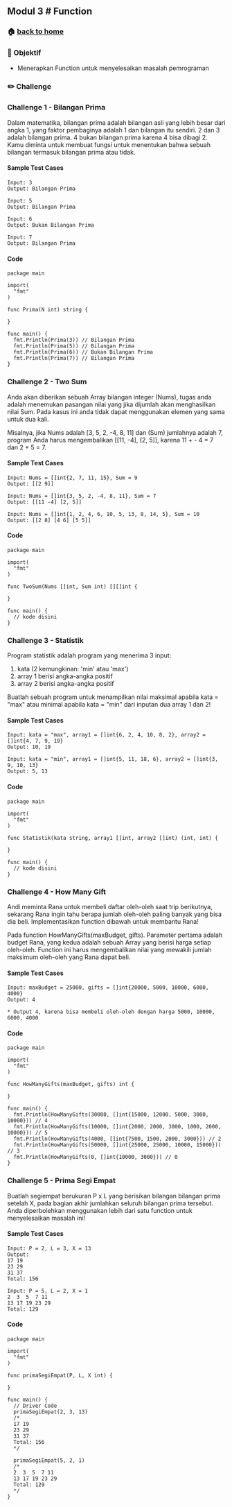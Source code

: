 ## Modul 3 # Function

### 🏠 [back to home](https://github.com/alterra-academy/golang-class)

### 🎯 Objektif

- Menerapkan Function untuk menyelesaikan masalah pemrograman

### ✏️ Challenge

### Challenge 1 - Bilangan Prima

Dalam matematika, bilangan prima adalah bilangan asli yang lebih besar dari angka 1, yang faktor pembaginya adalah 1 dan bilangan itu sendiri. 2 dan 3 adalah bilangan prima. 4 bukan bilangan prima karena 4 bisa dibagi 2. Kamu diminta untuk membuat fungsi untuk menentukan bahwa sebuah bilangan termasuk bilangan prima atau tidak.

#### Sample Test Cases
```
Input: 3
Output: Bilangan Prima

Input: 5
Output: Bilangan Prima

Input: 6
Output: Bukan Bilangan Prima

Input: 7
Output: Bilangan Prima
```

#### Code
```golang
package main

import(
  "fmt"
)

func Prima(N int) string {

}

func main() {
  fmt.Println(Prima(3)) // Bilangan Prima
  fmt.Println(Prima(5)) // Bilangan Prima
  fmt.Println(Prima(6)) // Bukan Bilangan Prima
  fmt.Println(Prima(7)) // Bilangan Prima
}
```

### Challenge 2 - Two Sum

Anda akan diberikan sebuah Array bilangan integer (Nums), tugas anda adalah menemukan pasangan nilai yang jika dijumlah akan menghasilkan nilai Sum. Pada kasus ini anda tidak dapat menggunakan elemen yang sama untuk dua kali.

Misalnya, jika Nums adalah [3, 5, 2, -4, 8, 11] dan (Sum) jumlahnya adalah 7, program Anda harus mengembalikan [[11, -4], [2, 5]], karena 11 + - 4 = 7 dan 2 + 5 = 7.

#### Sample Test Cases
```
Input: Nums = []int{2, 7, 11, 15}, Sum = 9
Output: [[2 9]]

Input: Nums = []int{3, 5, 2, -4, 8, 11}, Sum = 7
Output: [[11 -4] [2, 5]]

Input: Nums = []int{1, 2, 4, 6, 10, 5, 13, 8, 14, 5}, Sum = 10
Output: [[2 8] [4 6] [5 5]]
```

#### Code
```golang
package main

import(
  "fmt"
)

func TwoSum(Nums []int, Sum int) [][]int {

}

func main() {
  // kode disini
}
```

### Challenge 3 - Statistik

Program statistik adalah program yang menerima 3 input:
1. kata (2 kemungkinan: 'min' atau 'max')
2. array 1 berisi angka-angka positif
3. array 2 berisi angka-angka positif

Buatlah sebuah program untuk menampilkan nilai maksimal apabila kata = "max" atau minimal apabila kata = "min" dari inputan dua array 1 dan 2!

#### Sample Test Cases
```
Input: kata = "max", array1 = []int{6, 2, 4, 10, 8, 2}, array2 = []int{4, 7, 9, 19}
Output: 10, 19

Input: kata = "min", array1 = []int{5, 11, 18, 6}, array2 = []int{3, 9, 10, 13}
Output: 5, 13
```

#### Code
```golang
package main

import(
  "fmt"
)

func Statistik(kata string, array1 []int, array2 []int) (int, int) {

}

func main() {
  // kode disini
}
```

### Challenge 4 - How Many Gift

Andi meminta Rana untuk membeli daftar oleh-oleh saat trip berikutnya, sekarang Rana ingin tahu berapa jumlah oleh-oleh paling banyak yang bisa dia beli. Implementasikan function dibawah untuk membantu Rana!

Pada function HowManyGifts(maxBudget, gifts). Parameter pertama adalah budget Rana, yang kedua adalah sebuah Array yang berisi harga setiap oleh-oleh. Function ini harus mengembalikan nilai yang mewakili jumlah maksimum oleh-oleh yang Rana dapat beli.


#### Sample Test Cases
```
Input: maxBudget = 25000, gifts = []int{20000, 5000, 10000, 6000, 4000}
Output: 4

* Output 4, karena bisa membeli oleh-oleh dengan harga 5000, 10000, 6000, 4000
```

#### Code
```golang
package main

import(
  "fmt"
)

func HowManyGifts(maxBudget, gifts) int {

}

func main() {
  fmt.Println(HowManyGifts(30000, []int{15000, 12000, 5000, 3000, 10000})) // 4
  fmt.Println(HowManyGifts(10000, []int{2000, 2000, 3000, 1000, 2000, 10000})) // 5
  fmt.Println(HowManyGifts(4000, []int{7500, 1500, 2000, 3000})) // 2
  fmt.Println(HowManyGifts(50000, []int{25000, 25000, 10000, 15000})) // 3
  fmt.Println(HowManyGifts(0, []int{10000, 3000})) // 0
}
```

### Challenge 5 - Prima Segi Empat

Buatlah segiempat berukuran P x L yang berisikan bilangan bilangan prima setelah X, pada bagian akhir jumlahkan seluruh bilangan prima tersebut. Anda diperbolehkan menggunakan lebih dari satu function untuk menyelesaikan masalah ini!

#### Sample Test Cases
```
Input: P = 2, L = 3, X = 13
Output:
17 19
23 29
31 37
Total: 156

Input: P = 5, L = 2, X = 1
2  3  5  7 11
13 17 19 23 29
Total: 129
```

#### Code
```golang
package main

import(
  "fmt"
)

func primaSegiEmpat(P, L, X int) {

}

func main() {
  // Driver Code
  primaSegiEmpat(2, 3, 13)
  /*
  17 19
  23 29
  31 37
  Total: 156
  */

  primaSegiEmpat(5, 2, 1)
  /*
  2  3  5  7 11
  13 17 19 23 29
  Total: 129
  */
}
```
